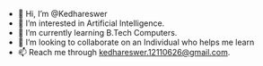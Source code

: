 - 👋 Hi, I’m @Kedhareswer
- 👀 I’m interested in Artificial Intelligence.
- 🌱 I’m currently learning B.Tech Computers.
- 💞️ I’m looking to collaborate on an Individual who helps me learn
- 📫 Reach me through kedhareswer.12110626@gmail.com.

<!---
Kedhareswer/Kedhareswer is a ✨ special ✨ repository because its `README.md` (this file) appears on your GitHub profile.
You can click the Preview link to take a look at your changes.
--->
